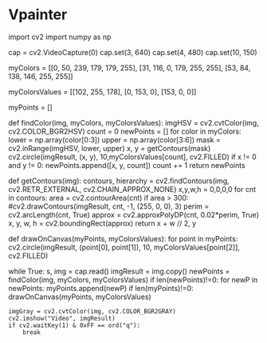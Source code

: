 # Vpainter
import cv2
import numpy as np

cap = cv2.VideoCapture(0)
cap.set(3, 640)
cap.set(4, 480)
cap.set(10, 150)

myColors = [[0, 50, 239, 179, 179, 255],
            [31, 116, 0, 179, 255, 255],
            [53, 84, 138, 146, 255, 255]]

myColorsValues = [[102, 255, 178],
                  [0, 153, 0],
                  [153, 0, 0]]

myPoints = []

def findColor(img, myColors, myColorsValues):
    imgHSV = cv2.cvtColor(img, cv2.COLOR_BGR2HSV)
    count = 0
    newPoints = []
    for color in myColors:
        lower = np.array(color[0:3])
        upper = np.array(color[3:6])
        mask = cv2.inRange(imgHSV, lower, upper)
        x, y = getContours(mask)
        cv2.circle(imgResult, (x, y), 10,myColorsValues[count], cv2.FILLED)
        if x != 0 and y != 0:
            newPoints.append([x, y, count])
        count += 1
    return newPoints


def getContours(img):
    contours, hierarchy = cv2.findContours(img, cv2.RETR_EXTERNAL, cv2.CHAIN_APPROX_NONE)
    x,y,w,h = 0,0,0,0
    for cnt in contours:
        area = cv2.contourArea(cnt)
        if area > 300:
            #cv2.drawContours(imgResult, cnt, -1, (255, 0, 0), 3)
            perim = cv2.arcLength(cnt, True)
            approx = cv2.approxPolyDP(cnt, 0.02*perim, True)
            x, y, w, h = cv2.boundingRect(approx)
    return x + w // 2, y


def drawOnCanvas(myPoints, myColorsValues):
    for point in myPoints:
        cv2.circle(imgResult, (point[0], point[1]), 10, myColorsValues[point[2]], cv2.FILLED)


while True:
    s, img = cap.read()
    imgResult = img.copy()
    newPoints = findColor(img, myColors, myColorsValues)
    if len(newPoints)!=0:
        for newP in newPoints:
            myPoints.append(newP)
    if len(myPoints)!=0:
        drawOnCanvas(myPoints, myColorsValues)

    imgGray = cv2.cvtColor(img, cv2.COLOR_BGR2GRAY)
    cv2.imshow("Video", imgResult)
    if cv2.waitKey(1) & 0xFF == ord("q"):
        break

